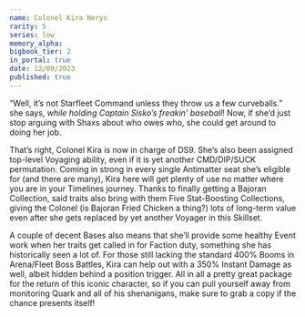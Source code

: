 ```yaml
---
name: Colonel Kira Nerys
rarity: 5
series: low
memory_alpha:
bigbook_tier: 2
in_portal: true
date: 12/09/2023
published: true
---
```


“Well, it’s not Starfleet Command unless they throw us a few curveballs.” she says, *while holding Captain Sisko’s freakin’ baseball*! Now, if she’d just stop arguing with Shaxs about who owes who, she could get around to doing her job.

That’s right, Colonel Kira is now in charge of DS9. She’s also been assigned top-level Voyaging ability, even if it is yet another CMD/DIP/SUCK permutation. Coming in strong in every single Antimatter seat she’s eligible for (and there are many), Kira here will get plenty of use no matter where you are in your Timelines journey. Thanks to finally getting a Bajoran Collection, said traits also bring with them Five Stat-Boosting Collections, giving the Colonel (is Bajoran Fried Chicken a thing?) lots of long-term value even after she gets replaced by yet another Voyager in this Skillset. 

A couple of decent Bases also means that she’ll provide some healthy Event work when her traits get called in for Faction duty, something she has historically seen a lot of. For those still lacking the standard 400% Booms in Arena/Fleet Boss Battles, Kira can help out with a 350% Instant Damage as well, albeit hidden behind a position trigger. All in all a pretty great package for the return of this iconic character, so if you can pull yourself away from monitoring Quark and all of his shenanigans, make sure to grab a copy if the chance presents itself!
